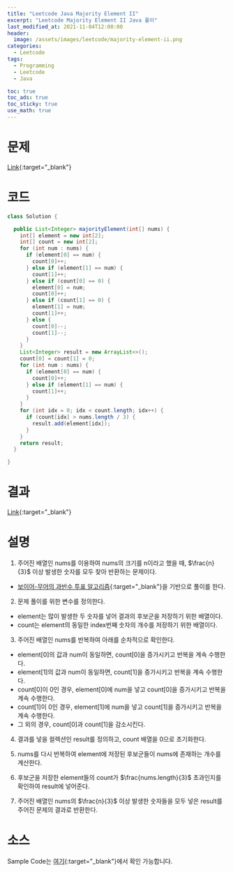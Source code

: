 ```yaml
---
title: "Leetcode Java Majority Element II"
excerpt: "Leetcode Majority Element II Java 풀이"
last_modified_at: 2021-11-04T12:00:00
header:
  image: /assets/images/leetcode/majority-element-ii.png
categories:
  - Leetcode
tags:
  - Programming
  - Leetcode
  - Java

toc: true
toc_ads: true
toc_sticky: true
use_math: true
---
```

# 문제
[Link](https://leetcode.com/problems/majority-element-ii/){:target="_blank"}

# 코드
```java
class Solution {

  public List<Integer> majorityElement(int[] nums) {
    int[] element = new int[2];
    int[] count = new int[2];
    for (int num : nums) {
      if (element[0] == num) {
        count[0]++;
      } else if (element[1] == num) {
        count[1]++;
      } else if (count[0] == 0) {
        element[0] = num;
        count[0]++;
      } else if (count[1] == 0) {
        element[1] = num;
        count[1]++;
      } else {
        count[0]--;
        count[1]--;
      }
    }
    List<Integer> result = new ArrayList<>();
    count[0] = count[1] = 0;
    for (int num : nums) {
      if (element[0] == num) {
        count[0]++;
      } else if (element[1] == num) {
        count[1]++;
      }
    }
    for (int idx = 0; idx < count.length; idx++) {
      if (count[idx] > nums.length / 3) {
        result.add(element[idx]);
      }
    }
    return result;
  }

}
```

# 결과
[Link](https://leetcode.com/submissions/detail/581794768/){:target="_blank"}

# 설명
1. 주어진 배열인 nums를 이용하여 nums의 크기를 n이라고 했을 때, $\frac{n}{3}$ 이상 발생한 숫자를 모두 찾아 반환하는 문제이다.
- [보이어-무어의 과반수 투표 알고리즘](https://en.wikipedia.org/wiki/Boyer%E2%80%93Moore_majority_vote_algorithm){:target="_blank"}을 기반으로 풀이를 한다.

2. 문제 풀이를 위한 변수를 정의한다.
- element는 많이 발생한 두 숫자를 넣어 결과의 후보군을 저장하기 위한 배열이다.
- count는 element의 동일한 index번째 숫자의 개수를 저장하기 위한 배열이다.

3. 주어진 배열인 nums를 반복하여 아래를 순차적으로 확인한다.
- element[0]의 값과 num이 동일하면, count[0]을 증가시키고 반복을 계속 수행한다.
- element[1]의 값과 num이 동일하면, count[1]을 증가시키고 반복을 계속 수행한다.
- count[0]이 0인 경우, element[0]에 num을 넣고 count[0]을 증가시키고 반복을 계속 수행한다.
- count[1]이 0인 경우, element[1]에 num을 넣고 count[1]을 증가시키고 반복을 계속 수행한다.
- 그 외의 경우, count[0]과 count[1]을 감소시킨다.

4. 결과를 넣을 컬렉션인 result를 정의하고, count 배열을 0으로 초기화한다.

5. nums를 다시 반복하여 element에 저장된 후보군들이 nums에 존재하는 개수를 계산한다.

6. 후보군을 저장한 element들의 count가 $\frac{nums.length}{3}$ 초과인지를 확인하여 result에 넣어준다.

7. 주어진 배열인 nums의 $\frac{n}{3}$ 이상 발생한 숫자들을 모두 넣은 result를 주어진 문제의 결과로 반환한다.

# 소스
Sample Code는 [여기](https://github.com/GracefulSoul/leetcode/blob/master/src/main/java/gracefulsoul/problems/MajorityElementII.java){:target="_blank"}에서 확인 가능합니다.